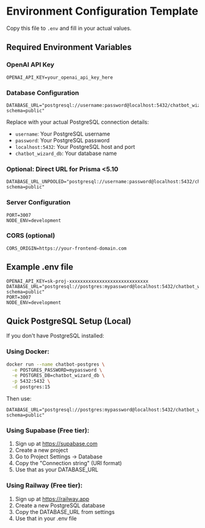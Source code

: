 # Environment Configuration Template

Copy this file to `.env` and fill in your actual values.

## Required Environment Variables

### OpenAI API Key
```
OPENAI_API_KEY=your_openai_api_key_here
```

### Database Configuration
```
DATABASE_URL="postgresql://username:password@localhost:5432/chatbot_wizard_db?schema=public"
```

Replace with your actual PostgreSQL connection details:
- `username`: Your PostgreSQL username
- `password`: Your PostgreSQL password
- `localhost:5432`: Your PostgreSQL host and port
- `chatbot_wizard_db`: Your database name

### Optional: Direct URL for Prisma <5.10
```
DATABASE_URL_UNPOOLED="postgresql://username:password@localhost:5432/chatbot_wizard_db?schema=public"
```

### Server Configuration
```
PORT=3007
NODE_ENV=development
```

### CORS (optional)
```
CORS_ORIGIN=https://your-frontend-domain.com
```

## Example .env file

```env
OPENAI_API_KEY=sk-proj-xxxxxxxxxxxxxxxxxxxxxxxxxxxxx
DATABASE_URL="postgresql://postgres:mypassword@localhost:5432/chatbot_wizard_db?schema=public"
PORT=3007
NODE_ENV=development
```

## Quick PostgreSQL Setup (Local)

If you don't have PostgreSQL installed:

### Using Docker:
```bash
docker run --name chatbot-postgres \
  -e POSTGRES_PASSWORD=mypassword \
  -e POSTGRES_DB=chatbot_wizard_db \
  -p 5432:5432 \
  -d postgres:15
```

Then use:
```
DATABASE_URL="postgresql://postgres:mypassword@localhost:5432/chatbot_wizard_db?schema=public"
```

### Using Supabase (Free tier):
1. Sign up at https://supabase.com
2. Create a new project
3. Go to Project Settings → Database
4. Copy the "Connection string" (URI format)
5. Use that as your DATABASE_URL

### Using Railway (Free tier):
1. Sign up at https://railway.app
2. Create a new PostgreSQL database
3. Copy the DATABASE_URL from settings
4. Use that in your .env file

